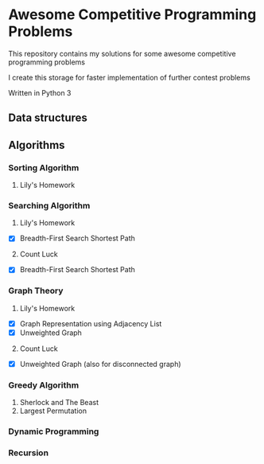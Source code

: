 # Awesome Competitive Programming Problems

This repository contains my solutions for some awesome competitive programming problems

I create this storage for faster implementation of further contest problems

Written in Python 3

Data structures
---------------


Algorithms
----------

### Sorting Algorithm
1. Lily's Homework

### Searching Algorithm
1. Lily's Homework
- [x] Breadth-First Search Shortest Path
2. Count Luck
- [x] Breadth-First Search Shortest Path

### Graph Theory
1. Lily's Homework
- [x] Graph Representation using Adjacency List
- [x] Unweighted Graph
2. Count Luck
- [x] Unweighted Graph (also for disconnected graph)

### Greedy Algorithm
1. Sherlock and The Beast
2. Largest Permutation

### Dynamic Programming


### Recursion


